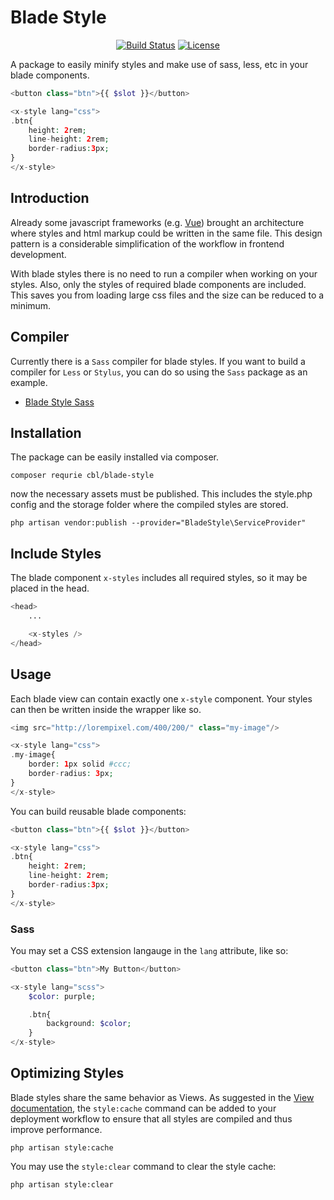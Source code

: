 # Blade Style

<p align="center">
	<a href="https://github.com/cbl/blade-style/actions"><img src="https://github.com/cbl/blade-style/workflows/tests/badge.svg" alt="Build Status"></a>
	<a href="https://packagist.org/packages/cbl/blade-style"><img src="https://img.shields.io/github/license/cbl/blade-style?color=%2331c653" alt="License"></a>
</p>

A package to easily minify styles and make use of sass, less, etc in your blade
components.

```php
<button class="btn">{{ $slot }}</button>

<x-style lang="css">
.btn{
    height: 2rem;
    line-height: 2rem;
    border-radius:3px;
}
</x-style>
```

## Introduction

Already some javascript frameworks (e.g. [Vue](https://vuejs.org/)) brought an
architecture where styles and html markup could be written in the same file.
This design pattern is a considerable simplification of the workflow in frontend
development.

With blade styles there is no need to run a compiler when working on your
styles. Also, only the styles of required blade components are included. This
saves you from loading large css files and the size can be reduced to a minimum.

## Compiler

Currently there is a `Sass` compiler for blade styles. If you want to build a
compiler for `Less` or `Stylus`, you can do so using the `Sass` package as an
example.

-   [Blade Style Sass](https://github.com/cbl/blade-style-sass)

## Installation

The package can be easily installed via composer.

```shell
composer requrie cbl/blade-style
```

now the necessary assets must be published. This includes the style.php config
and the storage folder where the compiled styles are stored.

```shell
php artisan vendor:publish --provider="BladeStyle\ServiceProvider"
```

## Include Styles

The blade component `x-styles` includes all required styles, so it may be placed
in the head.

```php
<head>
    ...

    <x-styles />
</head>
```

## Usage

Each blade view can contain exactly one `x-style` component. Your styles can
then be written inside the wrapper like so.

```php
<img src="http://lorempixel.com/400/200/" class="my-image"/>

<x-style lang="css">
.my-image{
    border: 1px solid #ccc;
    border-radius: 3px;
}
</x-style>
```

You can build reusable blade components:

```php
<button class="btn">{{ $slot }}</button>

<x-style lang="css">
.btn{
    height: 2rem;
    line-height: 2rem;
    border-radius:3px;
}
</x-style>
```

### Sass

You may set a CSS extension langauge in the `lang` attribute, like so:

```php
<button class="btn">My Button</button>

<x-style lang="scss">
    $color: purple;

    .btn{
        background: $color;
    }
</x-style>
```

## Optimizing Styles

Blade styles share the same behavior as Views. As suggested in the
[View documentation](https://laravel.com/docs/7.x/views#optimizing-views), the
`style:cache` command can be added to your deployment workflow to ensure that
all styles are compiled and thus improve performance.

```shell
php artisan style:cache
```

You may use the `style:clear` command to clear the style cache:

```shell
php artisan style:clear
```

